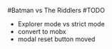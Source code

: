 #Batman vs The Riddlers
#TODO
- Explorer mode vs strict mode
- convert to mobx
- modal reset button moved
